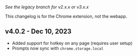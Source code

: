 *See the legacy branch for v2.x.x or v3.x.x*

This changelog is for the Chrome extension, not the webapp.

## v4.0.2 - Dec 10, 2023
- Added support for hotkey on any page (requires user setup)
- Prompts now sync with `chrome.storage.local`